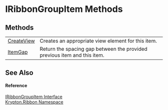 # IRibbonGroupItem Methods




## Methods
<table>
<tr>
<td><a href="b771855c-58f1-6a11-883b-fc2e9d83f9fd.md">CreateView</a></td>
<td>Creates an appropriate view element for this item.</td></tr>
<tr>
<td><a href="c105786f-fb08-4813-5147-51276a5e605d.md">ItemGap</a></td>
<td>Return the spacing gap between the provided previous item and this item.</td></tr>
</table>

## See Also


#### Reference
<a href="9e70587a-44d8-3b72-5ff8-b512e012420d.md">IRibbonGroupItem Interface</a>  
<a href="1e9bc734-cff9-e9b8-f013-94cdac669794.md">Krypton.Ribbon Namespace</a>  
